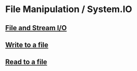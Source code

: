 # File Manipulation / System.IO

[File and Stream I/O](https://docs.microsoft.com/en-us/dotnet/standard/io/index)
- 

[Write to a file](https://docs.microsoft.com/en-us/dotnet/standard/io/how-to-write-text-to-a-file)
- 

[Read to a file](https://docs.microsoft.com/en-us/dotnet/standard/io/how-to-read-and-write-to-a-newly-created-data-file)
- 

